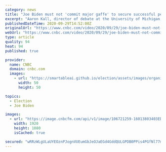 ```yaml
---
category: news
title: "Joe Biden must not 'commit major gaffe' to secure successful performance, says debate expert"
excerpt: "Aaron Kall, director of debate at the University of Michigan, addresses the baseline expectations for both candidates ahead of the first U.S. presidential debate on Tuesday."
publishedDateTime: 2020-09-29T14:52:00Z
originalUrl: "https://www.cnbc.com/video/2020/09/29/joe-biden-must-not-commit-major-gaffe-to-secure-successful-performance-says-debate-expert.html"
webUrl: "https://www.cnbc.com/video/2020/09/29/joe-biden-must-not-commit-major-gaffe-to-secure-successful-performance-says-debate-expert.html"
type: article
quality: 94
heat: 94
published: true

provider:
  name: CNBC
  domain: cnbc.com
  images:
    - url: "https://smartableai.github.io/election/assets/images/organizations/cnbc.com-50x50.jpg"
      width: 50
      height: 50

topics:
  - Election
  - Joe Biden

images:
  - url: "https://image.cnbcfm.com/api/v1/image/106721259-16013803403ED2-REQ-092920-SBEBidenGoal.jpg?v=1601380339"
    width: 1920
    height: 1080
    isCached: true

secured: "wRRzWLgULaUYEOznPJognVUEumGbJeOJaEGd4GddQULGPDB0PPis4PGfNl77m8aOU5lnPEfAUCvdopR1FpoQSRFgQ85t+sTKFqX/Fme7KoJIYrIbsQFiioCmhRZgpw1luM9CMuk64+a/knhxTjdQepVbJb1Tvr4gsX0xfRUO1Gea48wH3f/EiTV3YS0ybtZtjiH2Fd72Q3oHa7aSWi9IYfHNSP/Ieku15S6vdtMCTZR2Kl1E5TdbEVrSlH1cfuTn6CDNWKZaNeEByQ5rxJaEKHrDblJFZApT8pFnYpcfVBWNCKlisxZsxai2hXPImT2sybKXtLwbA8Ffjsc3iShqreK6swD0r1Z+n5zI8PcoCzM=;sLKqLg5HM1LhGgj9skhSHA=="
---
```


